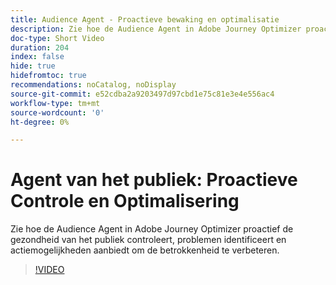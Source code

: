 ```yaml
---
title: Audience Agent - Proactieve bewaking en optimalisatie
description: Zie hoe de Audience Agent in Adobe Journey Optimizer proactief de gezondheid van het publiek controleert, problemen identificeert en actiemogelijkheden aanbiedt om de betrokkenheid te verbeteren.
doc-type: Short Video
duration: 204
index: false
hide: true
hidefromtoc: true
recommendations: noCatalog, noDisplay
source-git-commit: e52cdba2a9203497d97cbd1e75c81e3e4e556ac4
workflow-type: tm+mt
source-wordcount: '0'
ht-degree: 0%

---
```



# Agent van het publiek: Proactieve Controle en Optimalisering

Zie hoe de Audience Agent in Adobe Journey Optimizer proactief de gezondheid van het publiek controleert, problemen identificeert en actiemogelijkheden aanbiedt om de betrokkenheid te verbeteren.

<!-- 62_S653_3442539_203_audience-agent-proactive-monitoring-and-optimization -->
>[!VIDEO](https://video.tv.adobe.com/v/3460281/?learn=on&enablevpops=true&captions=dut)
